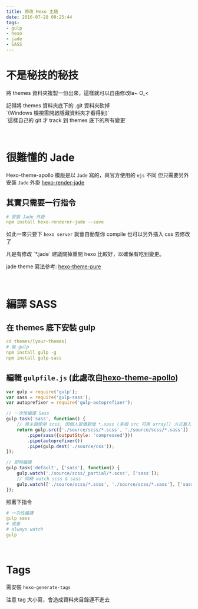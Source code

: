 ```yaml
---
title: 修改 Hexo 主題
date: 2016-07-28 09:25:44
tags:
- gulp
- hexo
- jade
- SASS
---
```


# 不是秘技的秘技
將 themes 資料夾複製一份出來，這樣就可以自由修改la~ O_<

<div class="tip">
<div>記得將 themes 資料夾底下的 .git 資料夾砍掉</div>
<div>`(Windows 檢視需開啟隱藏資料夾才看得到)`</div>
`這樣自己的 git 才 track 到 themes 底下的所有變更`
</div>

<!-- more -->

&nbsp;

# 很難懂的 Jade
Hexo-theme-apollo 模版是以 `Jade` 寫的，與官方使用的 `ejs` 不同
但只需要另外安裝 `Jade` 外掛 [hexo-render-jade](https://github.com/hexojs/hexo-renderer-jade)

## 其實只需要一行指令
``` yml
# 安裝 Jade 外掛
npm install hexo-renderer-jade --save
```
如此一來只要下 `hexo server` 就會自動幫你 compile
也可以另外插入 css 去修改了

<div class="tip">
	凡是有修改 `*.jade` 建議關掉重開 hexo 比較好，以確保有吃到變更。
</div>

jade theme 寫法參考: [hexo-theme-pure](https://github.com/saintwinkle/hexo-theme-pure)

&nbsp;

# 編譯 SASS

## 在 themes 底下安裝 gulp

``` yml
cd themes/[your-themes]
# 裝 gulp
npm install gulp -g
npm install gulp-sass
```

## 編輯 `gulpfile.js` (此處改自[hexo-theme-apollo](https://github.com/pinggod/hexo-theme-apollo/blob/master/gulpfile.js))
``` js
var gulp = require('gulp');
var sass = require('gulp-sass');
var autoprefixer = require('gulp-autoprefixer');

// 一次性編譯 Sass
gulp.task('sass', function() {
    // 原主題使用 scss, 因個人習慣新增 *.sass (多個 src 可用 array[] 方式塞入)
    return gulp.src(['./source/scss/*.scss', './source/scss/*.sass'])
        .pipe(sass({outputStyle: 'compressed'}))
        .pipe(autoprefixer())
        .pipe(gulp.dest('./source/css'));
});

// 即時編譯
gulp.task('default', ['sass'], function() {
    gulp.watch('./source/scss/_partial/*.scss', ['sass']);
    // 同時 watch scss & sass
    gulp.watch(['./source/scss/*.scss', './source/scss/*.sass'], ['sass']);
});
```

照著下指令
``` yml
# 一次性編譯
gulp sass
# 或者
# always watch
gulp
```

&nbsp;

# Tags

需安裝 `hexo-generate-tags`

<div class="tip">
	注意 tag 大小寫，會造成資料夾目錄連不進去
</div>
